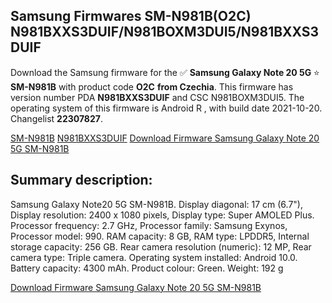 <h2>Samsung Firmwares SM-N981B(O2C) N981BXXS3DUIF/N981BOXM3DUI5/N981BXXS3DUIF</h2>
Download the Samsung firmware for the ✅ <strong>Samsung Galaxy Note 20 5G </strong> ⭐ <strong>SM-N981B</strong> with product code <strong>O2C</strong> <strong> from Czechia</strong>. This firmware has version number PDA <strong>N981BXXS3DUIF</strong> and CSC N981BOXM3DUI5. The operating system of this firmware is Android R , with build date 2021-10-20. Changelist <strong>22307827</strong>.


[SM-N981B](https://samfirm.shop/samsung/model/SM-N981B)
[N981BXXS3DUIF](https://samfirm.shop/samsung/pda/N981BXXS3DUIF)
[Download Firmware Samsung Galaxy Note 20 5G SM-N981B](https://samfirm.shop/samsung/firmware/466761)
<h2>Summary description:</h2>
<p>Samsung Galaxy Note20 5G SM-N981B. Display diagonal: 17 cm (6.7"), Display resolution: 2400 x 1080 pixels, Display type: Super AMOLED Plus. Processor frequency: 2.7 GHz, Processor family: Samsung Exynos, Processor model: 990. RAM capacity: 8 GB, RAM type: LPDDR5, Internal storage capacity: 256 GB. Rear camera resolution (numeric): 12 MP, Rear camera type: Triple camera. Operating system installed: Android 10.0. Battery capacity: 4300 mAh. Product colour: Green. Weight: 192 g</p>


[Download Firmware Samsung Galaxy Note 20 5G SM-N981B](https://samfirm.shop/samsung/firmware/466761)
